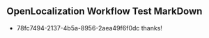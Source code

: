 ## OpenLocalization Workflow Test MarkDown
* 78fc7494-2137-4b5a-8956-2aea49f6f0dc thanks!

<!--HONumber=Sep16_HO1-->


